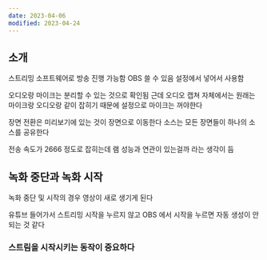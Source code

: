 ```yaml
---
date: 2023-04-06
modified: 2023-04-24
---
```


## 소개

스트리밍 소프트웨어로 방송 진행 가능함
OBS 쓸 수 있음
설정에서 넣어서 사용함

오디오랑 마이크는 분리할 수 있는 것으로 확인됨
근데 오디오 캡쳐 자체에서는 원래는 마이크랑 오디오랑 같이 잡히기 때문에 설정으로 마이크는 꺼야한다

장면 전환은 미리보기에 있는 것이 장면으로 이동한다
소스는 모든 장면들이 하나의 소스를 공유한다

전송 속도가 2666 정도로 잡히는데 램 성능과 연관이 있는걸까 라는 생각이 듬

## 녹화 중단과 녹화 시작

녹화 중단 및 시작의 경우 영상이 새로 생기게 된다

유튜브 들어가서 스트리밍 시작을 누르지 않고 OBS 에서 시작을 누르면 자동 생성이 안되는 것 같다

### 스트림을 시작시키는 동작이 중요하다
